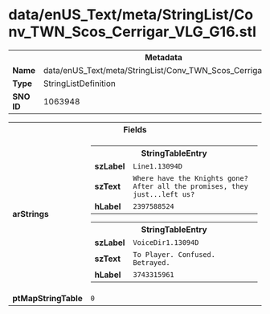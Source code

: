 <h1>data/enUS_Text/meta/StringList/Conv_TWN_Scos_Cerrigar_VLG_G16.stl</h1><table><tr><th colspan="100%">Metadata</th></tr><tr><td><b>Name</b></td><td>data/enUS_Text/meta/StringList/Conv_TWN_Scos_Cerrigar_VLG_G16.stl</td></tr><tr><td><b>Type</b></td><td>StringListDefinition</td></tr><tr><td><b>SNO ID</b></td><td>1063948</td></tr></table>

<table><tr><th colspan="100%">Fields</th></tr><tr><td><b>arStrings</b></td><td><table><tr><th colspan="100%">StringTableEntry</th></tr><tr><td><b>szLabel</b></td><td><code>Line1.13094D</code></td></tr><tr><td><b>szText</b></td><td><code>Where have the Knights gone? After all the promises, they just...left us?</code></td></tr><tr><td><b>hLabel</b></td><td><code>2397588524</code></td></tr></table>


<table><tr><th colspan="100%">StringTableEntry</th></tr><tr><td><b>szLabel</b></td><td><code>VoiceDir1.13094D</code></td></tr><tr><td><b>szText</b></td><td><code>To Player. Confused. Betrayed.</code></td></tr><tr><td><b>hLabel</b></td><td><code>3743315961</code></td></tr></table>


</td></tr><tr><td><b>ptMapStringTable</b></td><td><code>0</code></td></tr></table>

